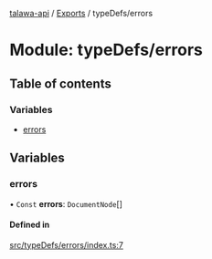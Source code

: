 [talawa-api](../README.md) / [Exports](../modules.md) / typeDefs/errors

# Module: typeDefs/errors

## Table of contents

### Variables

- [errors](typeDefs_errors.md#errors)

## Variables

### errors

• `Const` **errors**: `DocumentNode`[]

#### Defined in

[src/typeDefs/errors/index.ts:7](https://github.com/PalisadoesFoundation/talawa-api/blob/9fa6a1c/src/typeDefs/errors/index.ts#L7)
